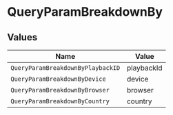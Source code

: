 # QueryParamBreakdownBy


## Values

| Name                              | Value                             |
| --------------------------------- | --------------------------------- |
| `QueryParamBreakdownByPlaybackID` | playbackId                        |
| `QueryParamBreakdownByDevice`     | device                            |
| `QueryParamBreakdownByBrowser`    | browser                           |
| `QueryParamBreakdownByCountry`    | country                           |
